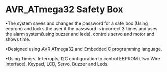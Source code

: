 # AVR_ATmega32 Safety Box

•The system saves and changes the password for a safe box (Using eeprom) and locks the user if the password is incorrect 3 times and uses the alarm system(using buzzer and leds), controls servo and motor and shows time.

•Designed using AVR ATmega32 and Embedded C programming language.

•Using Timers, Interrupts, I2C configuration to control EEPROM (Two Wire Interface), Keypad, LCD, Servo, Buzzer and Leds.
